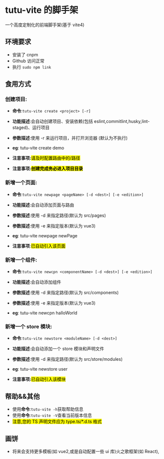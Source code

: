 # tutu-vite 的脚手架

一个高度定制化的前端脚手架(基于 vite4)

## 环境要求

- 安装了 cnpm
- Github 访问正常
- 执行 `sudo npm link`

## 食用方式

### 创建项目:

- **命令**:`tutu-vite create <project> [-r]`

- **功能描述**:会自动创建项目、安装依赖(包括 eslint,commitlint,husky,lint-staged)、运行项目
- **参数描述**:使用 -r 来运行项目，并打开浏览器 (默认为不执行)
- **eg**: tutu-vite create demo
- **注意事项:**<mark>请及时配置路由中的/路径</mark>
- **注意事项:<mark>创建完成务必进入项目目录**</mark>

### 新增一个页面:

- **命令**:`tutu-vite newpage <pageName> [-d <dest>] [-e <edition>]`

- **功能描述**:会自动添加页面与路由
- **参数描述**:使用 -d 来指定路径(默认为 src/pages)
- **参数描述**:使用 -e 来指定版本(默认为 vue3)
- **eg**: tutu-vite newpage newPage
- **注意事项**:<mark>已自动引入该页面</mark>

### 新增一个组件:

- **命令**:`tutu-vite newcpn <componentName> [-d <dest>] [-e <edition>]`

- **功能描述**:会自动添加组件
- **参数描述**:使用 -d 来指定路径(默认为 src/components)
- **参数描述**:使用 -e 来指定版本(默认为 vue3)
- **eg**: tutu-vite newcpn halloWorld

### 新增一个 store 模块:

- **命令**:`tutu-vite newstore <moduleName> [-d <dest>]`

- **功能描述**:会自动添加一个 store 模块和声明文件
- **参数描述**:使用 -d 来指定路径(默认为 src/store/modules)
- **eg**: tutu-vite newstore user
- **注意事项:**<mark>已自动引入该模块</mark>

## 帮助&&其他

- 使用**命令**:`tutu-vite -h`获取帮助信息
- 使用**命令**:`tutu-vite -V`查看当前版本信息
- <mark>注意,您的 TS 声明文件应为 type.ts/\*.d.ts 格式</mark>

## 画饼

- 将来会支持更多模板(如 vue2,或是自动配置一些 ui 库)火之歌框架(如 React),
